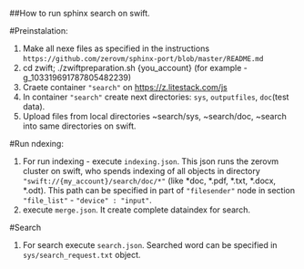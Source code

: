 ##How to run sphinx search on swift.

#Preinstalation:
1. Make all nexe files as specified in the instructions `https://github.com/zerovm/sphinx-port/blob/master/README.md`
2. cd zwift; ./zwiftpreparation.sh {you_account} (for example - g_103319691787805482239)
3. Craete container `"search"` on https://z.litestack.com/js
4. In container `"search"` create next directories: `sys`, `outputfiles`, `doc`(test data).
5. Upload files from local directories ~search/sys, ~search/doc, ~search into same directories on swift.

#Run ndexing:
1. For run indexing - execute `indexing.json`. This json runs the zerovm cluster on swift, who spends indexing of all objects in directory `"swift://{my_account}/search/doc/*"` (like *doc, *.pdf, *.txt, *.docx, *.odt). This path can be specified in part of `"filesender"` node in section `"file_list"` - `"device" : "input"`.
2. execute `merge.json`. It create complete dataindex for search.

#Search
1. For search execute `search.json`. Searched word can be specified in `sys/search_request.txt` object.


